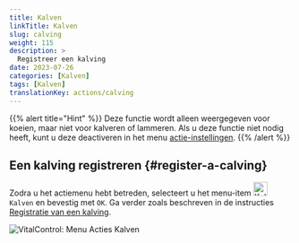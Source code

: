 ```yaml
---
title: Kalven
linkTitle: Kalven
slug: calving
weight: 115
description: >
  Registreer een kalving
date: 2023-07-26
categories: [Kalven]
tags: [Kalven]
translationKey: actions/calving
---
```

{{% alert title="Hint" %}}
Deze functie wordt alleen weergegeven voor koeien, maar niet voor kalveren of lammeren.
Als u deze functie niet nodig heeft, kunt u deze deactiveren in het menu [actie-instellingen](../setting/).
{{% /alert %}}

## Een kalving registreren {#register-a-calving}

Zodra u het actiemenu hebt betreden, selecteert u het menu-item <img src="/icons/actions/calving.svg" width="25" align="bottom" alt="Kalven"  alt="Kalven"/> `Kalven` en bevestig met `OK`. Ga verder zoals beschreven in de instructies [Registratie van een kalving](/nl/docs/new/calving/).

   ![VitalControl: Menu Acties Kalven](../images/calving.png "Kalven")
